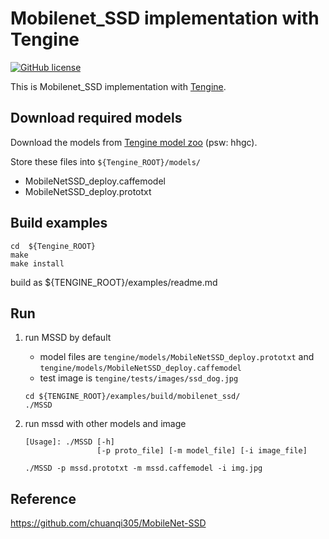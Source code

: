 # Mobilenet_SSD implementation with Tengine

[![GitHub license](http://OAID.github.io/pics/apache_2.0.svg)](./LICENSE)

This is Mobilenet_SSD implementation with [Tengine](https://github.com/OAID/Tengine).


## Download required models
Download the models from [Tengine model zoo](https://pan.baidu.com/s/1Ar9334MPeIV1eq4pM1eI-Q) (psw: hhgc).

Store these files into `${Tengine_ROOT}/models/`
- MobileNetSSD_deploy.caffemodel
- MobileNetSSD_deploy.prototxt


## Build examples
```
cd  ${Tengine_ROOT}
make
make install
```
build as ${TENGINE_ROOT}/examples/readme.md

## Run

1. run MSSD by default
    - model files are `tengine/models/MobileNetSSD_deploy.prototxt` and `tengine/models/MobileNetSSD_deploy.caffemodel`
    - test image is `tengine/tests/images/ssd_dog.jpg`
    ```
    cd ${TENGINE_ROOT}/examples/build/mobilenet_ssd/
    ./MSSD
    ``````

2. run mssd with other models and image
    ```
    [Usage]: ./MSSD [-h]
                    [-p proto_file] [-m model_file] [-i image_file]

    ./MSSD -p mssd.prototxt -m mssd.caffemodel -i img.jpg
    ```

## Reference
https://github.com/chuanqi305/MobileNet-SSD

